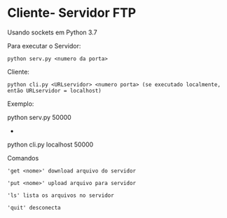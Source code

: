 # Cliente- Servidor FTP

Usando sockets em Python 3.7

Para executar o Servidor:

    python serv.py <numero da porta>
  
    
Cliente:

    python cli.py <URLservidor> <numero porta> (se executado localmente, então URLservidor = localhost)
    
Exemplo:

python serv.py 50000

-
python cli.py localhost 50000

Comandos

    'get <nome>' download arquivo do servidor

    'put <nome>' upload arquivo para servidor

    'ls' lista os arquivos no servidor

    'quit' desconecta


